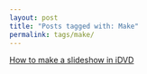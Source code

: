 ```yaml
---
layout: post
title: "Posts tagged with: Make"
permalink: tags/make/
---
```

[How to make a slideshow in iDVD](/2011/08/how-to-make-slideshow-in-idvd)
